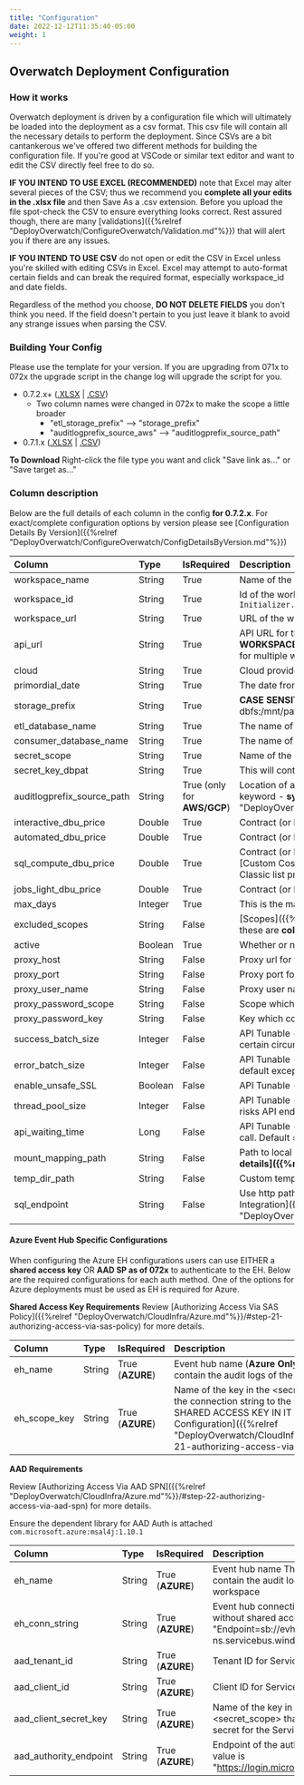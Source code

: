 ```yaml
---
title: "Configuration"
date: 2022-12-12T11:35:40-05:00
weight: 1
---
```

## Overwatch Deployment Configuration

### How it works
Overwatch deployment is driven by a configuration file which will ultimately be loaded into the deployment as 
a csv format. This csv file will contain all the necessary details to perform the deployment. Since CSVs are a bit 
cantankerous we've offered two different methods for building the configuration file. If you're good at VSCode or 
similar text editor and want to edit the CSV directly feel free to do so.

**IF YOU INTEND TO USE EXCEL (RECOMMENDED)** note that Excel may alter several pieces of the CSV; thus we recommend you **complete 
all your edits in the .xlsx file** and then Save As a .csv extension. Before you upload the file spot-check the CSV 
to ensure everything looks correct. Rest assured though, there are many 
[validations]({{%relref "DeployOverwatch/ConfigureOverwatch/Validation.md"%}}) that will alert you if there are 
any issues.

**IF YOU INTEND TO USE CSV** do not open or edit the CSV in Excel unless you're skilled with editing CSVs in Excel. 
Excel may attempt to auto-format certain fields and can break the required format, especially workspace_id and date 
fields.

Regardless of the method you choose, **DO NOT DELETE FIELDS** you don't think you need. If the field doesn't pertain 
to you just leave it blank to avoid any strange issues when parsing the CSV.

### Building Your Config

Please use the template for your version. If you are upgrading from 071x to 072x the upgrade script in the change log
will upgrade the script for you.
* 0.7.2.x+ ([.XLSX](/assets/DeployOverwatch/072x_overwatch_deployment_config_template.xlsx) |
  [.CSV](/assets/DeployOverwatch/072x_overwatch_deployment_config_template.csv))
  * Two column names were changed in 072x to make the scope a little broader
    * "etl_storage_prefix" --> "storage_prefix"
    * "auditlogprefix_source_aws" --> "auditlogprefix_source_path"
* 0.7.1.x ([.XLSX](/assets/DeployOverwatch/071x_overwatch_deployment_config_template.xlsx) |
  [.CSV](/assets/DeployOverwatch/071x_overwatch_deployment_config_template.csv))

**To Download** Right-click the file type you want and click "Save link as..." or "Save target as..."

### Column description
Below are the full details of each column in the config **for 0.7.2.x**. For exact/complete configuration options by 
version please see [Configuration Details By Version]({{%relref "DeployOverwatch/ConfigureOverwatch/ConfigDetailsByVersion.md"%}})

| Column                     | Type    | IsRequired                  | Description                                                                                                                                                                                                                                                                                                                                          |
|:---------------------------|:--------|:----------------------------|:-----------------------------------------------------------------------------------------------------------------------------------------------------------------------------------------------------------------------------------------------------------------------------------------------------------------------------------------------------|
| workspace_name             | String  | True                        | Name of the workspace.                                                                                                                                                                                                                                                                                                                               |
| workspace_id               | String  | True                        | Id of the workspace. **MUST BE VALUE AFTER THE o=** in the URL bar. To ensure you get the right value, run the following on the target workspace. `Initializer.getOrgId`                                                                                                                                                                             |
| workspace_url              | String  | True                        | URL of the workspace. Should be in format of *https://\*.com* or *https://\*.net*. Don't include anything after the .com or .net suffix                                                                                                                                                                                                              |
| api_url                    | String  | True                        | API URL for the Workspace (execute in scala `dbutils.notebook.getContext().apiUrl.get` **ON THE TARGET WORKSPACE NOT DEPLOYMENT WORKSPACE** to get the API URL for the workspace. NOTE: Workspace_URL and API_URL can be different for a workspace but may be the same even for multiple workspaces).                                                |
| cloud                      | String  | True                        | Cloud provider (Azure or AWS).                                                                                                                                                                                                                                                                                                                       |
| primordial_date            | String  | True                        | The date from which Overwatch will capture the details. The **format** should be **yyyy-MM-dd** ex: 2022-05-20 == May 20 2022                                                                                                                                                                                                                        |
| storage_prefix	            | String  | True                        | **CASE SENSITIVE - Lower Case** The location on which Overwatch will store the data. You can think of this as the Overwatch working directory. dbfs:/mnt/path/... or abfss://container@myStorageAccount.dfs.core.windows.net/... or s3://myBucket/...   or gs://myBucket/...                                                                         |
| etl_database_name          | String  | True                        | The name of the ETL data base for Overwatch (i.e. overwatch_etl or custom)                                                                                                                                                                                                                                                                           |
| consumer_database_name     | String  | True                        | The name of the Consumer database for Overwatch. (i.e. overwatch or custom)                                                                                                                                                                                                                                                                          |
| secret_scope	              | String  | True                        | Name of the secret scope. This must be created on the workspace which the Overwatch job will execute.                                                                                                                                                                                                                                                |
| secret_key_dbpat	          | String  | True                        | This will contain the PAT token of the workspace. The key should be present in the secret_scope and should start with dapi.                                                                                                                                                                                                                          |
| auditlogprefix_source_path | String  | True (only for **AWS/GCP**) | Location of auditlog (**AWS/GCP Only**). The contents under this directory must have the folders with the date partitions like date=2022-12-0 . Use keyword - **system** to fetch data from System Tables (system.access.audit) [System Table Configuration Details]({{%relref "DeployOverwatch/SystemTableIntegration/SystemTableConfiguration"%}}) |
| interactive_dbu_price	     | Double  | True                        | Contract (or list) Price for interactive DBUs. The provided template has the list prices by default.                                                                                                                                                                                                                                                 |
| automated_dbu_price	       | Double  | True                        | Contract (or list) Price for automated DBUs. The provided template has the list prices by default.                                                                                                                                                                                                                                                   |
| sql_compute_dbu_price      | Double  | True                        | Contract (or list) Price for DBSQL DBUs. This should be the closest average price across your DBSQL Skus (classic / Pro / Serverless) for now. See [Custom Costs]({{%relref "DeployOverwatch/ConfigureOverwatch/CustomCosts.md"%}}) for more details. The provided template has the DBSQL Classic list prices by default.                            |
| jobs_light_dbu_price	      | Double  | True                        | Contract (or list) Price for interactive DBUs. The provided template has the list prices by default.                                                                                                                                                                                                                                                 |
| max_days                   | Integer | True                        | This is the max incrementals days that will be loaded. Usually only relevant for historical loading and rebuilds. Recommendation == 30                                                                                                                                                                                                               |
| excluded_scopes	           | String  | False                       | [Scopes]({{%relref "DataEngineer/Modules.md"%}}/#scopes) that should not be excluded from the pipelines. Since this is a CSV, it's critical that these are **colon delimited**. Leave blank if you'd like to load all overwatch scopes.                                                                                                              |
| active                     | Boolean | True                        | Whether or not the workspace should be validated / deployed.                                                                                                                                                                                                                                                                                         |
| proxy_host	                | String  | False                       | Proxy url for the workspace.                                                                                                                                                                                                                                                                                                                         |
| proxy_port	                | String  | False                       | Proxy port for the workspace                                                                                                                                                                                                                                                                                                                         |
| proxy_user_name	           | String  | False                       | Proxy user name for the workspace.                                                                                                                                                                                                                                                                                                                   |
| proxy_password_scope	      | String  | False                       | Scope which contains the proxy password key.                                                                                                                                                                                                                                                                                                         |
| proxy_password_key         | String  | False                       | Key which contains proxy password.                                                                                                                                                                                                                                                                                                                   |
| success_batch_size	        | Integer | False                       | API Tunable - Indicates the size of the buffer on filling of which the result will be written to a temp location. This is used to tune performance in certain circumstances. Leave default except for special circumstances. Default == 200                                                                                                          |
| error_batch_size	          | Integer | False                       | API Tunable - Indicates the size of the error writer buffer containing API call errors. This is used to tune performance in certain circumstances. Leave default except for special circumstances. Default == 500                                                                                                                                    |
| enable_unsafe_SSL	         | Boolean | False                       | API Tunable - Enables unsafe SSL. Default == False                                                                                                                                                                                                                                                                                                   |
| thread_pool_size	          | Integer | False                       | API Tunable - Max number of API calls Overwatch is allowed to make in parallel. Default == 4. Increase for faster bronze but if workspace is busy, risks API endpoint saturation. Overwatch will detect saturation and back-off when detected but for safety never go over 8 without testing.                                                        |
| api_waiting_time	          | Long    | False                       | API Tunable - Overwatch makes async api calls in parallel, api_waiting_time signifies the max wait time in case of no response received from the api call. Default = 300000(5 minutes)                                                                                                                                                               |
| mount_mapping_path         | String  | False                       | Path to local CSV holding details of all mounts on remote workspaces (only necessary for remote workspaces with >50 mounts) **[click here for more details]({{%relref "DataEngineer/AdvancedTopics"%}}/#exception---remote-workspaces-with-50-mounts)**                                                                                              |
| temp_dir_path              | String  | False                       | Custom temporary working directory, directory gets cleaned up after each run.                                                                                                                                                                                                                                                                        |
| sql_endpoint               | String  | False                       | Use http path from warehouse connection details. This column only needs to be added for multi account deployment [Multi Account System Table Integration]({{%relref "DeployOverwatch/SystemTableIntegration/SystemTableConfiguration"%}}/#ConfigurationChangesRequiredForMultiAccountSystemTableIntegration)                                         |

#### Azure Event Hub Specific Configurations
When configuring the Azure EH configurations users can use EITHER a **shared access key** OR **AAD SP as of 072x** 
to authenticate to the EH. Below are the required configurations for each auth method. One of the options for Azure 
deployments must be used as EH is required for Azure.

**Shared Access Key Requirements**
Review [Authorizing Access Via SAS Policy]({{%relref "DeployOverwatch/CloudInfra/Azure.md"%}}/#step-21-authorizing-access-via-sas-policy) 
for more details.

| Column        | Type   | IsRequired       | Description                                                                                                                                                                                                                                                   |
|:--------------|:-------|:-----------------|:--------------------------------------------------------------------------------------------------------------------------------------------------------------------------------------------------------------------------------------------------------------|
| eh_name       | String | True (**AZURE**) | Event hub name (**Azure Only**) The event hub will contain the audit logs of the workspace                                                                                                                                                                    |
| eh_scope_key	 | String | True (**AZURE**) | Name of the key in the <secret_scope> that holds the connection string to the Event Hub WITH THE SHARED ACCESS KEY IN IT -- See [EH Configuration]({{%relref "DeployOverwatch/CloudInfra/Azure.md"%}}/#step-21-authorizing-access-via-sas-policy) for details |

**AAD Requirements**

Review [Authorizing Access Via AAD SPN]({{%relref "DeployOverwatch/CloudInfra/Azure.md"%}}/#step-22-authorizing-access-via-aad-spn) 
for more details.

Ensure the dependent library for AAD Auth is attached `com.microsoft.azure:msal4j:1.10.1` 

| Column                 | Type   | IsRequired       | Description                                                                                                |
|:-----------------------|:-------|:-----------------|:-----------------------------------------------------------------------------------------------------------|
| eh_name                | String | True (**AZURE**) | Event hub name The event hub will contain the audit logs of the workspace                                  |
| eh_conn_string         | String | True (**AZURE**) | Event hub connection string without shared access key. ex: "Endpoint=sb://evhub-ns.servicebus.windows.net" |
| aad_tenant_id          | String | True (**AZURE**) | Tenant ID for Service principle.                                                                           |
| aad_client_id          | String | True (**AZURE**) | Client ID for Service principle.                                                                           |
| aad_client_secret_key  | String | True (**AZURE**) | Name of the key in the <secret_scope> that holds the SPN secret for the Service principle.                 |
| aad_authority_endpoint | String | True (**AZURE**) | Endpoint of the authority. Default value is "https://login.microsoftonline.com/"                           |


